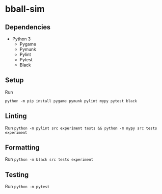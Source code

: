 # bball-sim

## Dependencies
* Python 3
    * Pygame
    * Pymunk
    * Pylint
    * Pytest
    * Black

## Setup
Run 
```
python -m pip install pygame pymunk pylint mypy pytest black
```

## Linting
Run `python -m pylint src experiment tests && python -m mypy src tests experiment`

## Formatting
Run `python -m black src tests experiment`

## Testing
Run `python -m pytest`